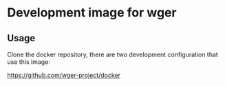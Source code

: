 # Development image for wger

## Usage

Clone the docker repository, there are two development configuration that use
this image:

<https://github.com/wger-project/docker>
